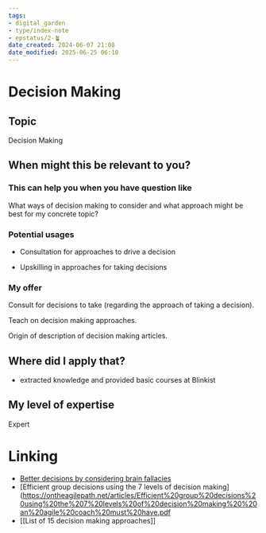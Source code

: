 ```yaml
---
tags: 
- digital_garden
- type/index-note
- epstatus/2-🪴
date_created: 2024-06-07 21:08
date_modified: 2025-06-25 06:10
---
```

# Decision Making

## Topic

Decision Making

## When might this be relevant to you?

### This can help you when you have question like

What ways of decision making to consider and what approach might be best for my concrete topic?

### Potential usages

-   Consultation for approaches to drive a decision
    
-   Upskilling in approaches for taking decisions

### My offer

Consult for decisions to take (regarding the approach of taking a decision).

Teach on decision making approaches.

Origin of description of decision making articles.

## Where did I apply that?

-   extracted knowledge and provided basic courses at Blinkist

## My level of expertise

Expert

# Linking

+ [Better decisions by considering brain fallacies](https://ontheagilepath.net/articles/Better%20decisions%20by%20considering%20the%20brain%20fallacies%20%20my%20top%2010%20from%20the%20art%20of%20thinking.pdf)
+ [Efficient group decisions using the 7 levels of decision making](https://ontheagilepath.net/articles/Efficient%20group%20decisions%20using%20the%207%20levels%20of%20decision%20making%20%20an%20agile%20coach%20must%20have.pdf
+ [[List of 15 decision making approaches]]

